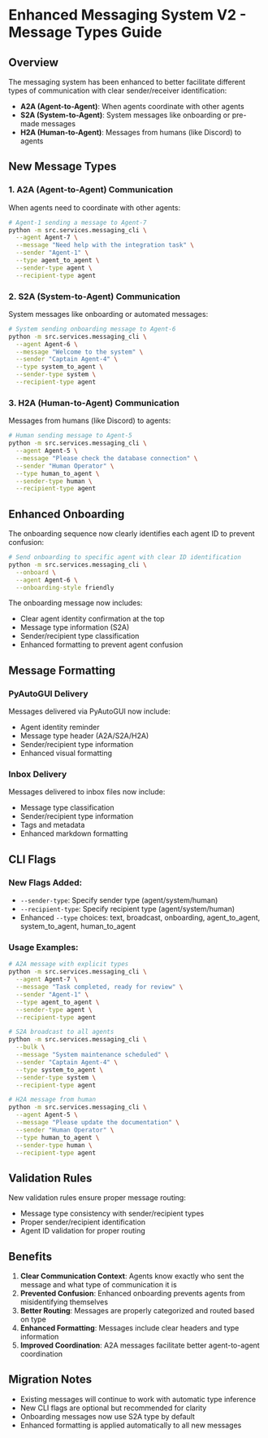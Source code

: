 # Enhanced Messaging System V2 - Message Types Guide

## Overview

The messaging system has been enhanced to better facilitate different types of communication with clear sender/receiver identification:

- **A2A (Agent-to-Agent)**: When agents coordinate with other agents
- **S2A (System-to-Agent)**: System messages like onboarding or pre-made messages
- **H2A (Human-to-Agent)**: Messages from humans (like Discord) to agents

## New Message Types

### 1. A2A (Agent-to-Agent) Communication

When agents need to coordinate with other agents:

```bash
# Agent-1 sending a message to Agent-7
python -m src.services.messaging_cli \
  --agent Agent-7 \
  --message "Need help with the integration task" \
  --sender "Agent-1" \
  --type agent_to_agent \
  --sender-type agent \
  --recipient-type agent
```

### 2. S2A (System-to-Agent) Communication

System messages like onboarding or automated messages:

```bash
# System sending onboarding message to Agent-6
python -m src.services.messaging_cli \
  --agent Agent-6 \
  --message "Welcome to the system" \
  --sender "Captain Agent-4" \
  --type system_to_agent \
  --sender-type system \
  --recipient-type agent
```

### 3. H2A (Human-to-Agent) Communication

Messages from humans (like Discord) to agents:

```bash
# Human sending message to Agent-5
python -m src.services.messaging_cli \
  --agent Agent-5 \
  --message "Please check the database connection" \
  --sender "Human Operator" \
  --type human_to_agent \
  --sender-type human \
  --recipient-type agent
```

## Enhanced Onboarding

The onboarding sequence now clearly identifies each agent ID to prevent confusion:

```bash
# Send onboarding to specific agent with clear ID identification
python -m src.services.messaging_cli \
  --onboard \
  --agent Agent-6 \
  --onboarding-style friendly
```

The onboarding message now includes:
- Clear agent identity confirmation at the top
- Message type information (S2A)
- Sender/recipient type classification
- Enhanced formatting to prevent agent confusion

## Message Formatting

### PyAutoGUI Delivery
Messages delivered via PyAutoGUI now include:
- Agent identity reminder
- Message type header (A2A/S2A/H2A)
- Sender/recipient type information
- Enhanced visual formatting

### Inbox Delivery
Messages delivered to inbox files now include:
- Message type classification
- Sender/recipient type information
- Tags and metadata
- Enhanced markdown formatting

## CLI Flags

### New Flags Added:
- `--sender-type`: Specify sender type (agent/system/human)
- `--recipient-type`: Specify recipient type (agent/system/human)
- Enhanced `--type` choices: text, broadcast, onboarding, agent_to_agent, system_to_agent, human_to_agent

### Usage Examples:

```bash
# A2A message with explicit types
python -m src.services.messaging_cli \
  --agent Agent-7 \
  --message "Task completed, ready for review" \
  --sender "Agent-1" \
  --type agent_to_agent \
  --sender-type agent \
  --recipient-type agent

# S2A broadcast to all agents
python -m src.services.messaging_cli \
  --bulk \
  --message "System maintenance scheduled" \
  --sender "Captain Agent-4" \
  --type system_to_agent \
  --sender-type system \
  --recipient-type agent

# H2A message from human
python -m src.services.messaging_cli \
  --agent Agent-5 \
  --message "Please update the documentation" \
  --sender "Human Operator" \
  --type human_to_agent \
  --sender-type human \
  --recipient-type agent
```

## Validation Rules

New validation rules ensure proper message routing:
- Message type consistency with sender/recipient types
- Proper sender/recipient identification
- Agent ID validation for proper routing

## Benefits

1. **Clear Communication Context**: Agents know exactly who sent the message and what type of communication it is
2. **Prevented Confusion**: Enhanced onboarding prevents agents from misidentifying themselves
3. **Better Routing**: Messages are properly categorized and routed based on type
4. **Enhanced Formatting**: Messages include clear headers and type information
5. **Improved Coordination**: A2A messages facilitate better agent-to-agent coordination

## Migration Notes

- Existing messages will continue to work with automatic type inference
- New CLI flags are optional but recommended for clarity
- Onboarding messages now use S2A type by default
- Enhanced formatting is applied automatically to all new messages
